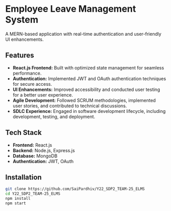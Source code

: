 # Employee Leave Management System

A MERN-based application with real-time authentication and user-friendly UI enhancements.

## Features
- **React.js Frontend:** Built with optimized state management for seamless performance.  
- **Authentication:** Implemented JWT and OAuth authentication techniques for secure access.  
- **UI Enhancements:** Improved accessibility and conducted user testing for a better user experience.  
- **Agile Development:** Followed SCRUM methodologies, implemented user stories, and contributed to technical discussions.  
- **SDLC Experience:** Engaged in software development lifecycle, including development, testing, and deployment.

## Tech Stack
- **Frontend:** React.js  
- **Backend:** Node.js, Express.js  
- **Database:** MongoDB  
- **Authentication:** JWT, OAuth  


## Installation
```bash
git clone https://github.com/SaiPardhiv/Y22_SDP2_TEAM-25_ELMS
cd Y22_SDP2_TEAM-25_ELMS
npm install
npm start
